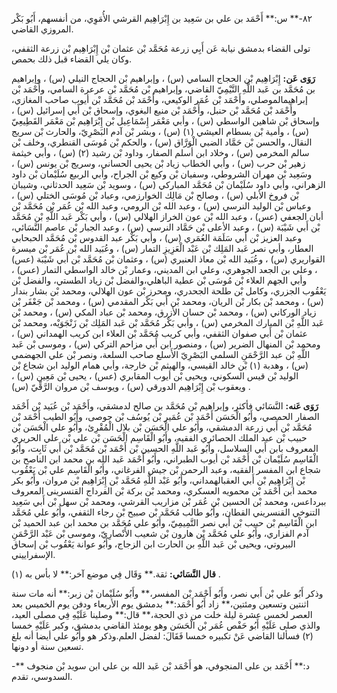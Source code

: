 ٨٢-** س:** أَحْمَد بن علي بن سَعِيد بن إِبْرَاهِيم القرشي الأُمَوِي، من أنفسهم، أَبُو بَكْر المروزي القاضي.

تولى القضاء بدمشق نيابة عَن أَبِي زرعة مُحَمَّد بْن عثمان بْن إِبْرَاهِيم بْن زرعة الثقفي، وكان يلي القضاء قبل ذلك بحمص.

**رَوَى عَن:** إِبْرَاهِيم بْن الحجاج السامي (س) ، وإبراهيم بْن الحجاج النيلي (س) ، وإبراهيم بن مُحَمَّد بن عَبد اللَّهِ التَّيْمِيّ القاضي، وإبراهيم بْن مُحَمَّد بْن عرعرة السامي، وأَحْمَد بْن إبراهيمالموصلي، وأَحْمَد بْن عُمَر الوكيعي، وأَحْمَد بْن مُحَمَّد بْن أيوب صاحب المغازي، وأَحْمَد بْن مُحَمَّد بْن حنبل، وأَحْمَد بْن منيع البغوي، وإسحاق بْن أَبي إسرائيل (س) ، وإسحاق بْن شاهين الواسطي (س) ، وأبي مَعْمَر إِسْمَاعِيل بْن إِبْرَاهِيم بْن مَعْمَر القَطِيعِيّ (س) ، وأمية بْن بسطام العيشي (١) (س) ، وبشر بْن آدم البَصْرِيّ، والحارث بْن سريج النقال، والحسن بْن حَمَّاد الضبي الْوَرَّاق (س) ، والحكم بْن مُوسَى القنطري، وخلف بْن سالم المخرمي (س) ، وخلاد ابن أسلم الصفار، وداود بْن رشيد (٢) (س) ، وأبي خيثمة زهير بْن حرب (س) ، وأبي الخطاب زياد بْن يحيى الحساني، وسريج بْن يونس (س) ، وسَعِيد بْن مهران الشروطي، وسفيان بْن وكيع بْن الجراح، وأبي الربيع سُلَيْمان بْن داود الزهراني، وأبي داود سُلَيْمان بْن مُحَمَّد المباركي (س) ، وسويد بْن سَعِيد الحدثاني، وشيبان بْن فروخ الأبلي (س) ، وصالح بْن مَالِك الخوارزمي، وعباد بْن مُوسَى الختلي (س) ، وعباس بْن الوليد النرسي (س) ، وعبد الله بْن الرومي، وعبد الله بْن عُمَر بْن مُحَمَّد بْن أبان الجعفي (عس) ، وعبد الله بْن عون الخراز الهلالي (س) ، وأبي بَكْر عَبد اللَّهِ بْن مُحَمَّد بْن أَبي شَيْبَة (س) ، وعبد الأعلى بْن حَمَّاد النرسي (س) ، وعبد الجبار بْن عاصم النَّسَائي، وعبد العزيز بْن أَبي سَلَمَة العُمَري (س) ، وأبي بَكْر عبد القدوس بْن مُحَمَّد الحبحابي العطار، وأبي نصر عَبد المَلِك بْن عَبْد الْعَزِيزِ التمار (س) ، وعُبَيد الله بْن عُمَر بْن ميسرة القواريري (س) ، وعُبَيد الله بْن معاذ العنبري (س) ، وعثمان بْن مُحَمَّد بْن أَبي شَيْبَة (عس) ، وعلي بن الجعد الجوهري، وعلي ابن المديني، وعمار بْن خالد الواسطي التمار (عس) ، وأبي الجهم العلاء بْن مُوسَى بْن عطية الباهلي،والفضل بْن زياد الطستي، والفضل بْن يَعْقُوب الجزري، وكامل بْن طلحة الجحدري، ومحرز بْن عون الهلالي، ومحمد بْن بشار بندار (س) ، ومحمد بْن بكار بْن الريان، ومحمد بْن أَبي بَكْر المقدمي (س) ، ومحمد بْن جَعْفَر بْن زياد الوركاني (س) ، ومحمد بْن حسان الأزرق، ومحمد بْن عباد المكي (س) ، ومحمد بْن عَبد اللَّهِ بْن المبارك المخرمي (س) ، وأبي بَكْر مُحَمَّد بْن عَبد المَلِك بْن زَنْجَوَيْه، ومحمد بْن عثمان بْن أَبي صفوان الثقفي، وأبي كريب مُحَمَّد بْن العلاء ابن كريب الهمداني (س) ، ومحمد بْن المنهال الضرير (س) ، ومنصور ابن أَبي مزاحم التركي (س) ، وموسى بْن عَبد اللَّهِ بْن عبد الرَّحْمَنِ السلمي البَصْرِيّ الأَسلع صاحب السلعة، ونصر بْن علي الجهضمي (س) ، وهدبة (١) بْن خالد القيسي، والهيثم بْن خارجة، وأبي همام الوليد ابن شجاع بْن الوليد بْن قيس السكوني، ويحيى بْن أيوب المقابري (عس) ، يحيى بْن مَعِين (س) ، ويعقوب بْن إِبْرَاهِيم الدورقي (س) ، ويوسف بْن مروان الرَّقِّيّ (س) .

**رَوَى عَنه:** النَّسَائي فأكثر، وإبراهيم بْن مُحَمَّد بن صالح لدمشقي، وأَحْمَد بْن عُبَيد بْن أَحْمَد الصفار الحمصي، وأَبُو الْحَسَن أَحْمَد بْن عُمَير بْن يُوسُف بْن جوصى، وأَبُو الطيب أَحْمَد بْن مُحَمَّد بْن أَبي زرعة الدمشقي، وأَبُو علي الْحَسَن بْن بلال الْمُقْرِئ، وأَبُو علي الْحَسَن بْن حبيب بْن عبد الملك الحصائري الفقيه، وأَبُو الْقَاسِم الْحَسَن بْن علي بْن علي الحريري المعروف بابن أَبي السلاسل، وأَبُو عَبد اللَّهِ الحسين بْن أَحْمَد بْن مُحَمَّد بْن أَبي ثَابِت، وأَبُو الْقَاسِم سُلَيْمان بْن أَحْمَد بْن أيوب الطبراني، وأَبُو أَحْمَد عَبد الله بن محمد ابن الناصح بن شجاع ابن المفسر الفقيه، وعبد الرحمن بْن جيش الفرغاني، وأَبُو الْقَاسِم علي بْن يَعْقُوب بْن إِبْرَاهِيم بْن أَبي العقبالهمداني، وأَبُو عَبْد اللَّهِ مُحَمَّد بْن إِبْرَاهِيم بْن مروان، وأَبُو بكر محمد ابن أَحْمَد بْن محمويه العسكري، ومحمد بْن بركة بْن الفرداج القنسرينى المعروف ببرداعس، ومحمد بْن الحسين بْن عُمَر بْن مزاريب القرشي، ومحمد بْن سهل بْن أَبي سَعِيد التنوخي القنسريني القطان، وأَبُو طالب مُحَمَّد بْن صبيح بْن رجاء الثقفي، وأَبُو علي مُحَمَّد ابن الْقَاسِم بْن حبيب بْن أَبي نصر التَّمِيمِيّ، وأَبُو علي مُحَمَّد بن محمد ابن عبد الحميد بْن آدم الفزاري، وأَبُو علي مُحَمَّد بْن هارون بْن شعيب الأَنْصارِيّ، وموسى بْن عَبْد الرَّحْمَنِ البيروتي، ويحيى بْن عَبد اللَّهِ بن الحارث ابن الزجاج، وأَبُو عوانة يَعْقُوب بْن إسحاق الإسفراييني.

**قال النَّسَائي:** ثقة.** وَقَال فِي موضع آخر:** لا بأس به (١) .

وذكر أَبُو علي بْن أَبي نصر، وأَبُو أَحْمَد بْن المفسر،** وأَبُو سُلَيْمان بْن زبر:** أنه مات سنة اثنتين وتسعين ومئتين،** زاد أَبُو أَحْمَد:** بدمشق يوم الأربعاء ودفن يوم الخميس بعد العصر لخمس عشرة ليلة خلت من ذي الحجة،** قال:** وصلينا عَلَيْهِ فِي مصلى العيد، والذي صلى عَلَيْهِ أَبُو حَفْص عُمَر بْن الْحَسَن وهو يومئذ القاضي بدمشق، وكبر عَلَيْهِ خمسا (٢) فسألنا القاضي عَنْ تكبيره خمسا فَقَالَ: لفضل العلم.وذكر هو وأَبُو علي أيضا أنه بلغ تسعين سنة أو دونها.

-** د:** أَحْمَد بن على المنجوفي، هو أَحْمَد بْن عَبد الله بن علي ابن سويد بْن منجوف السدوسي، تقدم.